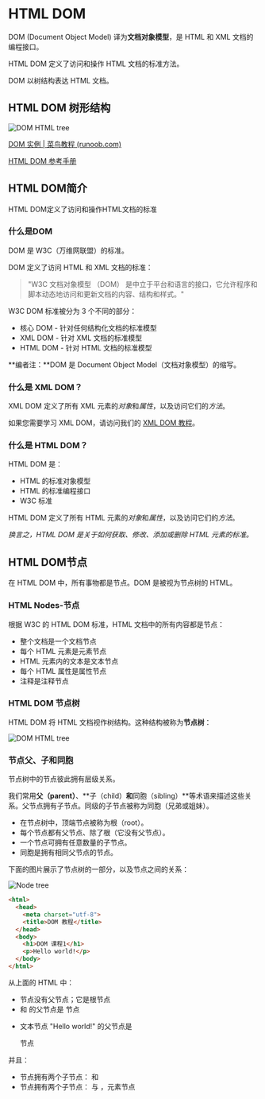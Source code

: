 # HTML DOM

DOM (Document Object Model) 译为**文档对象模型**，是 HTML 和 XML 文档的编程接口。

HTML DOM 定义了访问和操作 HTML 文档的标准方法。

DOM 以树结构表达 HTML 文档。

## HTML DOM 树形结构

![DOM HTML tree](http://cdn.ayusummer233.top/img/htmltree.gif)

[DOM 实例 | 菜鸟教程 (runoob.com)](https://www.runoob.com/htmldom/htmldom-examples.html)

[HTML DOM 参考手册](https://www.runoob.com/jsref/jsref-tutorial.html)

## HTML DOM简介

HTML DOM定义了访问和操作HTML文档的标准

### 什么是DOM

DOM 是 W3C（万维网联盟）的标准。

DOM 定义了访问 HTML 和 XML 文档的标准：

> "W3C 文档对象模型 （DOM） 是中立于平台和语言的接口，它允许程序和脚本动态地访问和更新文档的内容、结构和样式。"

W3C DOM 标准被分为 3 个不同的部分：

- 核心 DOM - 针对任何结构化文档的标准模型
- XML DOM - 针对 XML 文档的标准模型
- HTML DOM - 针对 HTML 文档的标准模型

**编者注：**DOM 是 Document Object Model（文档对象模型）的缩写。

### 什么是 XML DOM？

XML DOM 定义了所有 XML 元素的*对象*和*属性*，以及访问它们的*方法*。

如果您需要学习 XML DOM，请访问我们的 [XML DOM 教程](https://www.runoob.com/dom/)。

### 什么是 HTML DOM？

HTML DOM 是：

- HTML 的标准对象模型
- HTML 的标准编程接口
- W3C 标准

HTML DOM 定义了所有 HTML 元素的*对象*和*属性*，以及访问它们的*方法*。

*换言之，HTML DOM 是关于如何获取、修改、添加或删除 HTML 元素的标准。*

## HTML DOM节点

在 HTML DOM 中，所有事物都是节点。DOM 是被视为节点树的 HTML。

### HTML Nodes-节点

根据 W3C 的 HTML DOM 标准，HTML 文档中的所有内容都是节点：

- 整个文档是一个文档节点
- 每个 HTML 元素是元素节点
- HTML 元素内的文本是文本节点
- 每个 HTML 属性是属性节点
- 注释是注释节点

### HTML DOM 节点树

HTML DOM 将 HTML 文档视作树结构。这种结构被称为**节点树**：

![DOM HTML tree](http://cdn.ayusummer233.top/img/ct_htmltree.gif)

### 节点父、子和同胞

节点树中的节点彼此拥有层级关系。

我们常用**父（parent）**、**子（child）**和**同胞（sibling）**等术语来描述这些关系。父节点拥有子节点。同级的子节点被称为同胞（兄弟或姐妹）。

- 在节点树中，顶端节点被称为根（root）。
- 每个节点都有父节点、除了根（它没有父节点）。
- 一个节点可拥有任意数量的子节点。
- 同胞是拥有相同父节点的节点。

下面的图片展示了节点树的一部分，以及节点之间的关系：

![Node tree](http://cdn.ayusummer233.top/img/dom_navigate.gif)

```html
<html>
  <head>
    <meta charset="utf-8">
    <title>DOM 教程</title>
  </head>
  <body>
    <h1>DOM 课程1</h1>
    <p>Hello world!</p>
  </body>
</html>
```

从上面的 HTML 中：

- <html> 节点没有父节点；它是根节点

- <head> 和 <body> 的父节点是 <html> 节点

- 文本节点 "Hello world!" 的父节点是 <p> 节点

并且：

- <html> 节点拥有两个子节点：<head> 和 <body>
- <head> 节点拥有两个子节点：<meta> 与 <title> 节点
- <title> 节点也拥有一个子节点：文本节点 "DOM 教程"
- <h1> 和 <p> 节点是同胞节点，同时也是 <body> 的子节点

并且：

- <head> 元素是 <html> 元素的首个子节点
- <body> 元素是 <html> 元素的最后一个子节点
- <h1> 元素是 <body> 元素的首个子节点
- <p> 元素是 <body> 元素的最后一个子节点

### 警告！

DOM 处理中的常见错误是希望元素节点包含文本。

在本例中：*<title>DOM 教程</title>*，元素节点 <title>，包含值为 "DOM 教程" 的*文本节点*。

可通过节点的 *innerHTML* 属性来访问文本节点的值。

您将在稍后的章节中学习更多有关 innerHTML 属性的知识。

## HTML DOM方法

HTML DOM 方法是我们可以在节点（HTML 元素）上执行的动作。

HTML DOM 属性是我们可以在节点（HTML 元素）设置和修改的值。

### 编程接口

可通过 JavaScript （以及其他编程语言）对 HTML DOM 进行访问。

所有 HTML 元素被定义为对象，而编程接口则是对象方法和对象属性。

方法是您能够执行的动作（比如添加或修改元素）。

属性是您能够获取或设置的值（比如节点的名称或内容）。

### getElementById() 方法

getElementById() 方法返回带有指定 ID 的元素：

```
var element=document.getElementById("intro");
```

![image-20220826160916543](http://cdn.ayusummer233.top/img/image-20220826160916543.png)

### HTML DOM 对象 - 方法和属性

一些常用的 HTML DOM 方法：

- getElementById(id) - 获取带有指定 id 的节点（元素）
- appendChild(node) - 插入新的子节点（元素）
- removeChild(node) - 删除子节点（元素）

一些常用的 HTML DOM 属性：

- innerHTML - 节点（元素）的文本值
- parentNode - 节点（元素）的父节点
- childNodes - 节点（元素）的子节点
- attributes - 节点（元素）的属性节点

### 一些DOM的对象方法

| 方法                     | 描述                                                         |
| :----------------------- | :----------------------------------------------------------- |
| getElementById()         | 返回带有指定 ID 的元素。                                     |
| getElementsByTagName()   | 返回包含带有指定标签名称的所有元素的节点列表（集合/节点数组）。 |
| getElementsByClassName() | 返回包含带有指定类名的所有元素的节点列表。                   |
| appendChild()            | 把新的子节点添加到指定节点。                                 |
| removeChild()            | 删除子节点。                                                 |
| replaceChild()           | 替换子节点。                                                 |
| insertBefore()           | 在指定的子节点前面插入新的子节点。                           |
| createAttribute()        | 创建属性节点。                                               |
| createElement()          | 创建元素节点。                                               |
| createTextNode()         | 创建文本节点。                                               |
| getAttribute()           | 返回指定的属性值。                                           |
| setAttribute()           | 把指定属性设置或修改为指定的值。                             |

## HTML DOM属性

属性是节点（HTML 元素）的值，您能够获取或设置。

### innerHTML 属性

获取**元素内容——节点的标签内的内容，包括子节点的标签等，不只是文本内容**的最简单方法是使用 innerHTML 属性。

innerHTML 属性对于获取或替换 HTML 元素的内容很有用。

```html
<!DOCTYPE html>
<html>
<head>
<meta charset="utf-8">
</head>
<body>
 
<p id="intro">Hello World!</p>
 
<script>
var txt=document.getElementById("intro").innerHTML;
document.write(txt);
</script>
 
</body>
</html>
```

![image-20220826161516908](http://cdn.ayusummer233.top/img/image-20220826161516908.png)

 innerHTML 属性可用于获取或改变任意 HTML 元素，包括 <html> 和 <body>。

### nodeName属性

nodeName 属性规定节点的名称。

- nodeName 是只读的
- 元素节点的 nodeName 与标签名相同
- 属性节点的 nodeName 与属性名相同
- 文本节点的 nodeName 始终是 #text
- 文档节点的 nodeName 始终是 #document

**注意：** nodeName 始终包含 HTML 元素的大写字母标签名。

![image-20220826162223182](http://cdn.ayusummer233.top/img/image-20220826162223182.png)

### nodeValue 属性

nodeValue 属性规定节点的值。

- 元素节点的 nodeValue 是 undefined 或 null
- 文本节点的 nodeValue 是文本本身
- 属性节点的 nodeValue 是属性值

标签为<p id="intro"> 的元素节点

![image-20220826162602580](http://cdn.ayusummer233.top/img/image-20220826162602580.png)

文本节点

![image-20220826162641829](http://cdn.ayusummer233.top/img/image-20220826162641829.png)

### nodeType 属性

nodeType 属性返回节点的类型。nodeType 是只读的。

比较重要的节点类型有：

| 元素类型 | NodeType |
| :------- | :------- |
| 元素     | 1        |
| 属性     | 2        |
| 文本     | 3        |
| 注释     | 8        |
| 文档     | 9        |

## HTML DOM 访问

访问 HTML DOM - 查找 HTML 元素。

### 访问 HTML 元素（节点）

访问 HTML 元素等同于访问节点

您能够以不同的方式来访问 HTML 元素：

- 通过使用 getElementById() 方法
- 通过使用 getElementsByTagName() 方法
- 通过使用 getElementsByClassName() 方法

### getElementById() 方法

getElementById() 方法返回带有指定 ID 的元素引用：

*node*.getElementById(*"id"*);

下面的例子获取 id="intro" 的元素：

document.getElementById("intro");    innerhtml是标签内的所有字符

![image-20220829103410001](http://cdn.ayusummer233.top/img/image-20220829103410001.png)

### getElementsByTagName() 方法

getElementsByTagName() 返回带有指定标签名的所有元素。

*node*.getElementsByTagName(*"tagname"*);

下面的例子返回包含文档中所有 <p> 元素的列表：

document.getElementsByTagName("p");

![image-20220829103608635](http://cdn.ayusummer233.top/img/image-20220829103608635.png)

下面的例子返回包含文档中所有 <p> 元素的列表，并且这些 <p> 元素应该是 id="main" 的元素的后代（子、孙等等）：

document.getElementById("main").getElementsByTagName("p");

![image-20220829103701597](http://cdn.ayusummer233.top/img/image-20220829103701597.png)

### The getElementsByClassName()方法

如果您希望查找带有相同类名的所有 HTML 元素，请使用这个方法：

document.getElementsByClassName("intro");

上面的例子返回包含 class="intro" 的所有元素的一个列表：

**注意：**getElementsByClassName() 在 Internet Explorer 5,6,7,8 中无效。

## HTML DOM修改